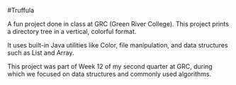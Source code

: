 #Truffula

A fun project done in class at GRC (Green River College). This project prints a directory tree in a vertical, colorful format.

It uses built-in Java utilities like Color, file manipulation, and data structures such as List and Array.

This project was part of Week 12 of my second quarter at GRC, during which we focused on data structures and commonly used algorithms.
